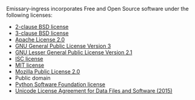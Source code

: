 Emissary-ingress incorporates Free and Open Source software under the following licenses:

* [2-clause BSD license](https://opensource.org/licenses/BSD-2-Clause)
* [3-clause BSD license](https://opensource.org/licenses/BSD-3-Clause)
* [Apache License 2.0](https://opensource.org/licenses/Apache-2.0)
* [GNU General Public License Version 3](https://opensource.org/licenses/GPL-3.0)
* [GNU Lesser General Public License Version 2.1](https://spdx.org/licenses/LGPL-2.1-or-later.html)
* [ISC license](https://opensource.org/licenses/ISC)
* [MIT license](https://opensource.org/licenses/MIT)
* [Mozilla Public License 2.0](https://opensource.org/licenses/MPL-2.0)
* Public domain
* [Python Software Foundation license](https://spdx.org/licenses/PSF-2.0.html)
* [Unicode License Agreement for Data Files and Software (2015)](https://spdx.org/licenses/Unicode-DFS-2015.html)
